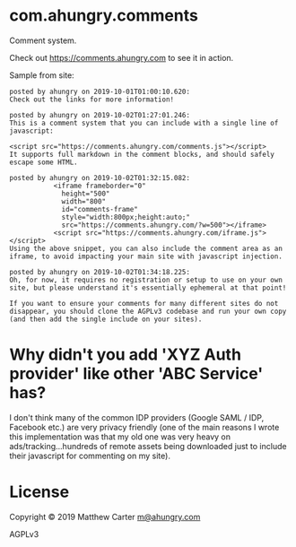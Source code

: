 # com.ahungry.comments

Comment system.

Check out https://comments.ahungry.com to see it in action.

Sample from site:
```
posted by ahungry on 2019-10-01T01:00:10.620:
Check out the links for more information!

posted by ahungry on 2019-10-02T01:27:01.246:
This is a comment system that you can include with a single line of javascript:

<script src="https://comments.ahungry.com/comments.js"></script>
It supports full markdown in the comment blocks, and should safely escape some HTML.

posted by ahungry on 2019-10-02T01:32:15.082:
           <iframe frameborder="0"
             height="500"
             width="800"
             id="comments-frame"
             style="width:800px;height:auto;"
             src="https://comments.ahungry.com/?w=500"></iframe>
           <script src="https://comments.ahungry.com/iframe.js"></script>
Using the above snippet, you can also include the comment area as an iframe, to avoid impacting your main site with javascript injection.

posted by ahungry on 2019-10-02T01:34:18.225:
Oh, for now, it requires no registration or setup to use on your own site, but please understand it's essentially ephemeral at that point!

If you want to ensure your comments for many different sites do not disappear, you should clone the AGPLv3 codebase and run your own copy (and then add the single include on your sites).
```

# Why didn't you add 'XYZ Auth provider' like other 'ABC Service' has?

I don't think many of the common IDP providers (Google SAML / IDP,
Facebook etc.) are very privacy friendly (one of the main reasons I
wrote this implementation was that my old one was very heavy on
ads/tracking...hundreds of remote assets being downloaded just to
include their javascript for commenting on my site).

# License

Copyright © 2019 Matthew Carter <m@ahungry.com>

AGPLv3
